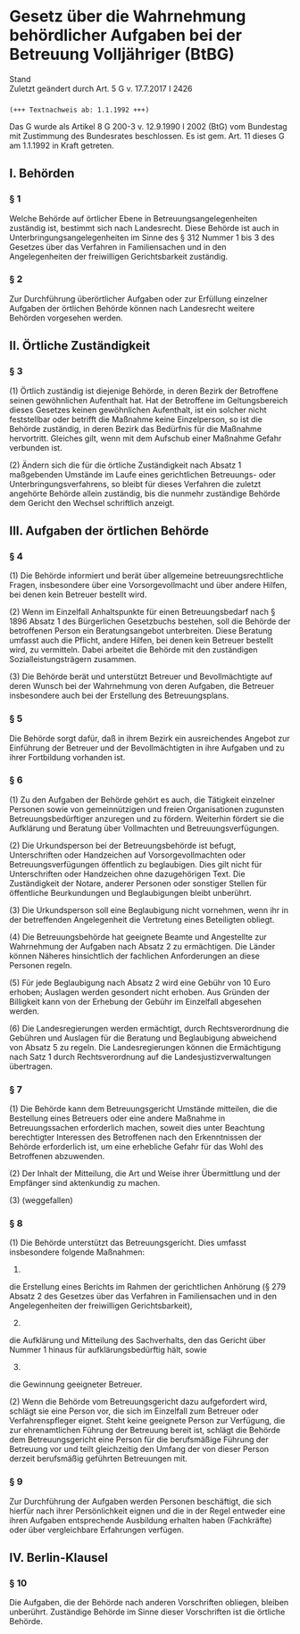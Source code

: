 Gesetz über die Wahrnehmung behördlicher Aufgaben bei der Betreuung Volljähriger (BtBG)
=======================================================================================

Stand  
Zuletzt geändert durch Art. 5 G v. 17.7.2017 I 2426

### 

```
(+++ Textnachweis ab: 1.1.1992 +++)
```

Das G wurde als Artikel 8 G 200-3 v. 12.9.1990 I 2002 (BtG) vom Bundestag mit Zustimmung des Bundesrates beschlossen. Es ist gem. Art. 11 dieses G am 1.1.1992 in Kraft getreten.

I. Behörden
-----------

### 

### § 1

Welche Behörde auf örtlicher Ebene in Betreuungsangelegenheiten zuständig ist, bestimmt sich nach Landesrecht. Diese Behörde ist auch in Unterbringungsangelegenheiten im Sinne des § 312 Nummer 1 bis 3 des Gesetzes über das Verfahren in Familiensachen und in den Angelegenheiten der freiwilligen Gerichtsbarkeit zuständig.

### § 2

Zur Durchführung überörtlicher Aufgaben oder zur Erfüllung einzelner Aufgaben der örtlichen Behörde können nach Landesrecht weitere Behörden vorgesehen werden.

II. Örtliche Zuständigkeit
--------------------------

### 

### § 3

(1) Örtlich zuständig ist diejenige Behörde, in deren Bezirk der Betroffene seinen gewöhnlichen Aufenthalt hat. Hat der Betroffene im Geltungsbereich dieses Gesetzes keinen gewöhnlichen Aufenthalt, ist ein solcher nicht feststellbar oder betrifft die Maßnahme keine Einzelperson, so ist die Behörde zuständig, in deren Bezirk das Bedürfnis für die Maßnahme hervortritt. Gleiches gilt, wenn mit dem Aufschub einer Maßnahme Gefahr verbunden ist.

(2) Ändern sich die für die örtliche Zuständigkeit nach Absatz 1 maßgebenden Umstände im Laufe eines gerichtlichen Betreuungs- oder Unterbringungsverfahrens, so bleibt für dieses Verfahren die zuletzt angehörte Behörde allein zuständig, bis die nunmehr zuständige Behörde dem Gericht den Wechsel schriftlich anzeigt.

III. Aufgaben der örtlichen Behörde
-----------------------------------

### 

### § 4

(1) Die Behörde informiert und berät über allgemeine betreuungsrechtliche Fragen, insbesondere über eine Vorsorgevollmacht und über andere Hilfen, bei denen kein Betreuer bestellt wird.

(2) Wenn im Einzelfall Anhaltspunkte für einen Betreuungsbedarf nach § 1896 Absatz 1 des Bürgerlichen Gesetzbuchs bestehen, soll die Behörde der betroffenen Person ein Beratungsangebot unterbreiten. Diese Beratung umfasst auch die Pflicht, andere Hilfen, bei denen kein Betreuer bestellt wird, zu vermitteln. Dabei arbeitet die Behörde mit den zuständigen Sozialleistungsträgern zusammen.

(3) Die Behörde berät und unterstützt Betreuer und Bevollmächtigte auf deren Wunsch bei der Wahrnehmung von deren Aufgaben, die Betreuer insbesondere auch bei der Erstellung des Betreuungsplans.

### § 5

Die Behörde sorgt dafür, daß in ihrem Bezirk ein ausreichendes Angebot zur Einführung der Betreuer und der Bevollmächtigten in ihre Aufgaben und zu ihrer Fortbildung vorhanden ist.

### § 6

(1) Zu den Aufgaben der Behörde gehört es auch, die Tätigkeit einzelner Personen sowie von gemeinnützigen und freien Organisationen zugunsten Betreuungsbedürftiger anzuregen und zu fördern. Weiterhin fördert sie die Aufklärung und Beratung über Vollmachten und Betreuungsverfügungen.

(2) Die Urkundsperson bei der Betreuungsbehörde ist befugt, Unterschriften oder Handzeichen auf Vorsorgevollmachten oder Betreuungsverfügungen öffentlich zu beglaubigen. Dies gilt nicht für Unterschriften oder Handzeichen ohne dazugehörigen Text. Die Zuständigkeit der Notare, anderer Personen oder sonstiger Stellen für öffentliche Beurkundungen und Beglaubigungen bleibt unberührt.

(3) Die Urkundsperson soll eine Beglaubigung nicht vornehmen, wenn ihr in der betreffenden Angelegenheit die Vertretung eines Beteiligten obliegt.

(4) Die Betreuungsbehörde hat geeignete Beamte und Angestellte zur Wahrnehmung der Aufgaben nach Absatz 2 zu ermächtigen. Die Länder können Näheres hinsichtlich der fachlichen Anforderungen an diese Personen regeln.

(5) Für jede Beglaubigung nach Absatz 2 wird eine Gebühr von 10 Euro erhoben; Auslagen werden gesondert nicht erhoben. Aus Gründen der Billigkeit kann von der Erhebung der Gebühr im Einzelfall abgesehen werden.

(6) Die Landesregierungen werden ermächtigt, durch Rechtsverordnung die Gebühren und Auslagen für die Beratung und Beglaubigung abweichend von Absatz 5 zu regeln. Die Landesregierungen können die Ermächtigung nach Satz 1 durch Rechtsverordnung auf die Landesjustizverwaltungen übertragen.

### § 7

(1) Die Behörde kann dem Betreuungsgericht Umstände mitteilen, die die Bestellung eines Betreuers oder eine andere Maßnahme in Betreuungssachen erforderlich machen, soweit dies unter Beachtung berechtigter Interessen des Betroffenen nach den Erkenntnissen der Behörde erforderlich ist, um eine erhebliche Gefahr für das Wohl des Betroffenen abzuwenden.

(2) Der Inhalt der Mitteilung, die Art und Weise ihrer Übermittlung und der Empfänger sind aktenkundig zu machen.

(3) (weggefallen)

### § 8

(1) Die Behörde unterstützt das Betreuungsgericht. Dies umfasst insbesondere folgende Maßnahmen:

1.  
die Erstellung eines Berichts im Rahmen der gerichtlichen Anhörung (§ 279 Absatz 2 des Gesetzes über das Verfahren in Familiensachen und in den Angelegenheiten der freiwilligen Gerichtsbarkeit),

2.  
die Aufklärung und Mitteilung des Sachverhalts, den das Gericht über Nummer 1 hinaus für aufklärungsbedürftig hält, sowie

3.  
die Gewinnung geeigneter Betreuer.

(2) Wenn die Behörde vom Betreuungsgericht dazu aufgefordert wird, schlägt sie eine Person vor, die sich im Einzelfall zum Betreuer oder Verfahrenspfleger eignet. Steht keine geeignete Person zur Verfügung, die zur ehrenamtlichen Führung der Betreuung bereit ist, schlägt die Behörde dem Betreuungsgericht eine Person für die berufsmäßige Führung der Betreuung vor und teilt gleichzeitig den Umfang der von dieser Person derzeit berufsmäßig geführten Betreuungen mit.

### § 9

Zur Durchführung der Aufgaben werden Personen beschäftigt, die sich hierfür nach ihrer Persönlichkeit eignen und die in der Regel entweder eine ihren Aufgaben entsprechende Ausbildung erhalten haben (Fachkräfte) oder über vergleichbare Erfahrungen verfügen.

IV. Berlin-Klausel
------------------

### 

### § 10

Die Aufgaben, die der Behörde nach anderen Vorschriften obliegen, bleiben unberührt. Zuständige Behörde im Sinne dieser Vorschriften ist die örtliche Behörde.
